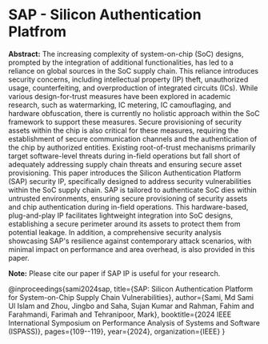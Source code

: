 # SAP - Silicon Authentication Platfrom

**Abstract:**
The increasing complexity of system-on-chip (SoC) designs, prompted by the integration of additional functionalities, has led to a reliance on global sources in the SoC supply chain. This reliance introduces security concerns, including intellectual property (IP) theft, unauthorized usage, counterfeiting, and overproduction of integrated circuits (ICs). While various design-for-trust measures have been explored in academic research, such as watermarking, IC metering, IC camouflaging, and hardware obfuscation, there is currently no holistic approach within the SoC framework to support these measures. Secure provisioning of security assets within the chip is also critical for these measures, requiring the establishment of secure communication channels and the authentication of the chip by authorized entities. Existing root-of-trust mechanisms primarily target software-level threats during in-field operations but fall short of adequately addressing supply chain threats and ensuring secure asset provisioning. This paper introduces the Silicon Authentication Platform (SAP) security IP, specifically designed to address security vulnerabilities within the SoC supply chain. SAP is tailored to authenticate SoC dies within untrusted environments, ensuring secure provisioning of security assets and chip authentication during in-field operations. This hardware-based, plug-and-play IP facilitates lightweight integration into SoC designs, establishing a secure perimeter around its assets to protect them from potential leakage. In addition, a comprehensive security analysis showcasing SAP's resilience against contemporary attack scenarios, with minimal impact on performance and area overhead, is also provided in this paper.

**Note:** Please cite our paper if SAP IP is useful for your research.

@inproceedings{sami2024sap,
  title={SAP: Silicon Authentication Platform for System-on-Chip Supply Chain Vulnerabilities},
  author={Sami, Md Sami Ul Islam and Zhou, Jingbo and Saha, Sujan Kumar and Rahman, Fahim and Farahmandi, Farimah and Tehranipoor, Mark},
  booktitle={2024 IEEE International Symposium on Performance Analysis of Systems and Software (ISPASS)},
  pages={109--119},
  year={2024},
  organization={IEEE}
}
